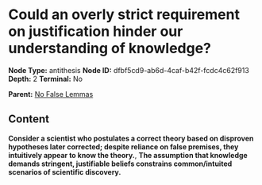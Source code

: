 # Could an overly strict requirement on justification hinder our understanding of knowledge?

**Node Type:** antithesis
**Node ID:** dfbf5cd9-ab6d-4caf-b42f-fcdc4c62f913
**Depth:** 2
**Terminal:** No

**Parent:** [No False Lemmas](no-false-lemmas.md)

## Content

**Consider a scientist who postulates a correct theory based on disproven hypotheses later corrected; despite reliance on false premises, they intuitively appear to know the theory.**, **The assumption that knowledge demands stringent, justifiable beliefs constrains common/intuited scenarios of scientific discovery.**
